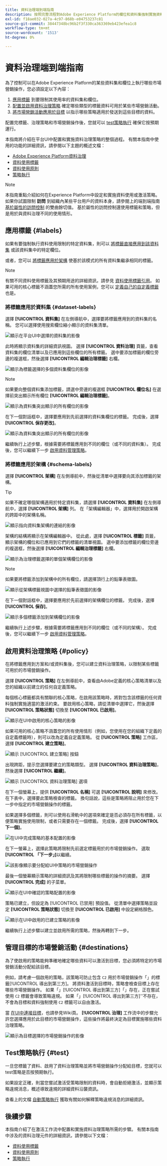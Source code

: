 ```yaml
---
title: 資料治理端到端指南
description: 按照完整流程對Adobe Experience Platform的欄位和資料集強制實施資料使用限制。
exl-id: f18ae032-027a-4c97-868b-e04753237c81
source-git-commit: 38447348bc96b2f3f330ca363369eb423efea1c8
workflow-type: tm+mt
source-wordcount: '1513'
ht-degree: 0%

---
```


# 資料治理端到端指南

為了控制可以在Adobe Experience Platform的某些資料集和欄位上執行哪些市場營銷操作，您必須設定以下內容：

1. [應用標籤](#labels) 到要限制其使用率的資料集和欄位。
1. [配置並啟用資料治理策略](#policy) 確定哪些類型的標籤資料可用於某些市場營銷活動。
1. [將市場營銷活動應用於目標](#destinations) 以指示哪些策略適用於發送到這些目標的資料。

配置完標籤、治理策略和市場營銷操作後，您就可以 [test策略執行](#test) 確保它按預期運行。

本指南將介紹在平台UI中配置和實施資料治理策略的整個過程。 有關本指南中使用的功能的詳細資訊，請參閱以下主題的概述文檔：

* [Adobe Experience Platform資料治理](./home.md)
* [資料使用標籤](./labels/overview.md)
* [資料使用原則](./policies/overview.md)
* [策略執行](./enforcement/overview.md)

>[!NOTE]
>
>本指南重點介紹如何在Experience Platform中設定和實施資料使用或激活策略。 如果你試圖限制 **訪問** 到組織內某些平台用戶的資料本身，請參閱上的端到端指南 [基於屬性的訪問控制](../access-control/abac/end-to-end-guide.md) 的雙曲餘切值。 基於屬性的訪問控制還使用標籤和策略，但是用於與資料治理不同的使用情形。

## 應用標籤 {#labels}

如果有要強制執行資料使用限制的特定資料集，則可以 [將標籤直接應用到該資料集](#dataset-labels) 或該資料集中的特定欄位。

或者，您可以 [將標籤應用於架構](#schema-labels) 使基於該模式的所有資料集繼承相同的標籤。

>[!NOTE]
>
>有關不同資料使用標籤及其預期用途的詳細資訊，請參見 [資料使用標籤引用](./labels/reference.md)。 如果可用的核心標籤不涵蓋您所需的所有使用案例，您可以 [定義自己的自定義標籤](./labels/user-guide.md#manage-custom-labels) 也是。

### 將標籤應用於資料集 {#dataset-labels}

選擇 **[!UICONTROL 資料集]** 在左側導航中，選擇要將標籤應用到的資料集的名稱。 您可以選擇使用搜索欄位縮小顯示的資料集清單。

![顯示在平台UI中選擇的資料集的影像](./images/e2e/select-dataset.png)

此時將顯示資料集的詳細資訊視圖。 選擇 **[!UICONTROL 資料治理]** 頁籤，查看資料集的欄位清單以及已應用到這些欄位的所有標籤。 選中要添加標籤的欄位旁邊的複選框，然後選擇 **[!UICONTROL 編輯治理標籤]** 右欄。

![顯示為標籤選擇的多個資料集欄位的影像](./images/e2e/dataset-field-label.png)

>[!NOTE]
>
>如果要向整個資料集添加標籤，請選中旁邊的複選框 **[!UICONTROL 欄位名]** 在選擇前突出顯示所有欄位 **[!UICONTROL 編輯治理標籤]**。
>
>![顯示為資料集突出顯示的所有欄位的影像](./images/e2e/label-whole-dataset.png)

在下一個對話框中，選擇要應用到先前選擇的資料集欄位的標籤。 完成後，選擇 **[!UICONTROL 保存更改]**。

![顯示為資料集突出顯示的所有欄位的影像](./images/e2e/save-dataset-labels.png)

繼續執行上述步驟，根據需要將標籤應用到不同的欄位（或不同的資料集）。 完成後，您可以繼續下一步 [啟用資料管理策略](#policy)。

### 將標籤應用於架構 {#schema-labels}

選擇 **[!UICONTROL 架構]** 在左側導航中，然後從清單中選擇要向其添加標籤的架構。

>[!TIP]
>
>如果不確定哪個架構適用於特定資料集，請選擇 **[!UICONTROL 資料集]** 在左側導航中，選擇 **[!UICONTROL 架構]** 列。 在「架構編輯器」中，選擇用於開啟架構的跨距中的架構名稱。
>
>![顯示指向資料集架構的連結的影像](./images/e2e/schema-from-dataset.png)

架構的結構將顯示在架構編輯器中。 從此處，選擇 **[!UICONTROL 標籤]** 頁籤，顯示架構的欄位和已應用到它們的標籤的清單視圖。 選中要添加標籤的欄位旁邊的複選框，然後選擇 **[!UICONTROL 編輯治理標籤]** 右欄。

![顯示為治理標籤選擇的單個架構欄位的影像](./images/e2e/schema-field-label.png)

>[!NOTE]
>
>如果要將標籤添加到架構中的所有欄位，請選擇頂行上的鉛筆表徵圖。
>
>![顯示從架構標籤視圖中選擇的鉛筆表徵圖的影像](./images/e2e/label-whole-schema.png)

在下一個對話框中，選擇要應用於先前選擇的架構欄位的標籤。 完成後，選擇 **[!UICONTROL 保存]**。

![顯示多個標籤添加到架構欄位的影像](./images/e2e/save-schema-labels.png)

繼續執行上述步驟，根據需要將標籤應用到不同的欄位（或不同的架構）。 完成後，您可以繼續下一步 [啟用資料管理策略](#policy)。

## 啟用資料治理策略 {#policy}

在將標籤應用到方案和/或資料集後，您可以建立資料治理策略，以限制某些標籤可用於的市場營銷操作。

選擇 **[!UICONTROL 策略]** 在左側導航中，查看由Adobe定義的核心策略清單以及您的組織以前建立的任何自定義策略。

每個核心標籤都具有關聯的核心策略，在啟用該策略時，將對包含該標籤的任何資料強制實施適當的激活約束。 要啟用核心策略，請從清單中選擇它，然後選擇 **[!UICONTROL 策略狀態]** 切換至 **[!UICONTROL 已啟用]**。

![顯示在UI中啟用的核心策略的影像](./images/e2e/enable-core-policy.png)

如果可用的核心策略不涵蓋您的所有使用情形（例如，您使用在您的組織下定義的自定義標籤時），則可以改為定義自定義策略。 從 **[!UICONTROL 策略]** 工作區，選擇 **[!UICONTROL 建立策略]**。

![顯示 [!UICONTROL 建立策略] 按鈕](./images/e2e/create-policy.png)

出現跨距，提示您選擇要建立的策略類型。 選擇 **[!UICONTROL 資料治理策略]**，然後選擇 **[!UICONTROL 繼續]**。

![顯示 [!UICONTROL 資料治理策略] 選項](./images/e2e/governance-policy.png)

在下一個螢幕上，提供 **[!UICONTROL 名稱]** 可選 **[!UICONTROL 說明]** 來修改。 在下表中，選擇要此策略檢查的標籤。 換句話說，這些是策略將阻止用於您在下一步中指定的市場營銷操作的標籤。

如果選擇多個標籤，則可以使用右滑軌中的選項來確定是否必須存在所有標籤，以便策略實施使用限制，或者只需要存在一個標籤。 完成後，選擇 **[!UICONTROL 下一個]**。

![在UI中完成策略的基本配置的影像](./images/e2e/configure-policy.png)

在下一螢幕上，選擇此策略將限制先前選定標籤用於的市場營銷操作。 選取&#x200B;**[!UICONTROL 「下一步」]**&#x200B;以繼續。

![該影像顯示要分配給UI中策略的市場營銷操作](./images/e2e/select-marketing-action.png)

最後一個螢幕顯示策略的詳細資訊及其將限制哪些標籤的操作的摘要。 選擇 **[!UICONTROL 完成]** 的子菜單。

![顯示在UI中確認的策略配置的影像](./images/e2e/confirm-policy.png)

策略已建立，但設定為 [!UICONTROL 已禁用] 預設值。 從清單中選擇策略並設定 **[!UICONTROL 策略狀態]** 切換至 **[!UICONTROL 已啟用]** 中設定網格顏色。

![顯示在UI中啟用的已建立策略的影像](./images/e2e/enable-created-policy.png)

繼續執行上述步驟以建立並啟用所需的策略，然後再轉到下一步。

## 管理目標的市場營銷活動 {#destinations}

為了使啟用的策略能夠準確地確定哪些資料可以激活到目標，您必須將特定的市場營銷活動分配給該目標。

例如，請考慮一個啟用的策略，該策略可防止包含 `C2` 用於市場營銷操作「」的標籤[!UICONTROL 導出到第三方]。 將資料激活到目標時，策略會檢查目標上存在哪些市場營銷操作。 如果「」[!UICONTROL 導出到第三方]「」存在，正在嘗試使用 `C2` 標籤會導致策略違規。 如果「」[!UICONTROL 導出到第三方]&#39;&#39;不存在，不會為目標和資料強制使用 `C2` 標籤可以自由激活。

當 [在UI中連接目標](../destinations/ui/connect-destination.md)，也請參見Wiki頁。 **[!UICONTROL 治理]** 工作流中的步驟允許您選擇應用於此目標的市場營銷操作，這些操作將最終決定為目標實施哪些資料治理策略。

![顯示為目標選擇的市場營銷操作的影像](./images/e2e/destination-marketing-actions.png)

## Test策略執行 {#test}

一旦您標籤了資料、啟用了資料治理策略並將市場營銷操作分配給目標，您就可以test策略是否按預期執行。

如果設定正確，則當您嘗試激活受策略限制的資料時，會自動拒絕激活，並顯示策略違規消息，概述導致違規的詳細資料沿襲資訊。

查看上的文檔 [自動策略執行](./enforcement/auto-enforcement.md) 獲取有關如何解釋策略違規消息的詳細資訊。

## 後續步驟

本指南介紹了在激活工作流中配置和實施資料治理策略所需的步驟。 有關本指南中涉及的資料治理元件的詳細資訊，請參閱以下文檔：

* [資料使用標籤](./labels/overview.md)
* [資料使用原則](./policies/overview.md)
* [策略執行](./enforcement/overview.md)
